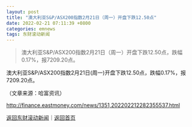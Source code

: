 ```yaml
---
layout: post
title: "澳大利亚S&P/ASX200指数2月21日（周一）开盘下跌12.50点"
date: 2022-02-21 07:11:39 +0800
categories: emnews
tags: 东财滚动新闻
---
```

> 澳大利亚S&P/ASX200指数2月21日（周一）开盘下跌12.50点，跌幅0.17%，报7209.20点。

<p>澳大利亚S&P/ASX200指数2月21日(周一)开盘下跌12.50点，跌幅0.17%，报7209.20点。</p><p class="em_media">（文章来源：哈富资讯）</p>

<http://finance.eastmoney.com/news/1351,202202212282355537.html>

[返回东财滚动新闻](//finews.withounder.com/emnews/)｜[返回首页](//finews.withounder.com/)